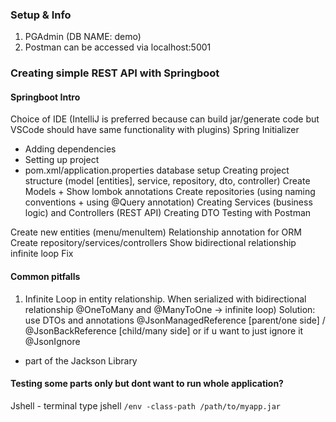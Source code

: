 ### Setup & Info

1. PGAdmin (DB NAME: demo)
2. Postman can be accessed via localhost:5001

### Creating simple REST API with Springboot

#### Springboot Intro

Choice of IDE (IntelliJ is preferred because can build jar/generate code but VSCode should have same functionality with plugins)
Spring Initializer

- Adding dependencies
- Setting up project
- pom.xml/application.properties database setup
  Creating project structure (model [entities], service, repository, dto, controller)
  Create Models + Show lombok annotations
  Create repositories (using naming conventions + using @Query annotation)
  Creating Services (business logic) and Controllers (REST API)
  Creating DTO
  Testing with Postman

Create new entities (menu/menuItem)
Relationship annotation for ORM
Create repository/services/controllers
Show bidirectional relationship infinite loop
Fix

#### Common pitfalls

1. Infinite Loop in entity relationship. When serialized with bidirectional relationship @OneToMany and @ManyToOne -> infinite loop)
   Solution: use DTOs and annotations @JsonManagedReference [parent/one side] / @JsonBackReference [child/many side] or if u want to just ignore it @JsonIgnore

- part of the Jackson Library

#### Testing some parts only but dont want to run whole application?

Jshell - terminal type jshell
`/env -class-path /path/to/myapp.jar`
